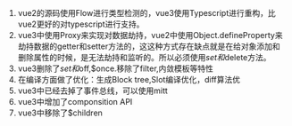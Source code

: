 1. vue2的源码使用Flow进行类型检测的，vue3使用Typescript进行重构，比vue2更好的对typescript进行支持。
2. vue3中使用Proxy来实现对数据劫持，vue2中使用Object.defineProperty来劫持数据的getter和setter方法的，这这种方式存在缺点就是在给对象添加和删除属性的时候，是无法劫持和监听的。所以必须使用$set和$delete方法。
3. vue3删除了$set和$off,$once.移除了filter,内敛模板等特性
4. 在编译方面做了优化：生成Block tree,Slot编译优化，diff算法优
5. vue3中已经去掉了事件总线，可以使用mitt
6. vue3中增加了componsition API 
7. vue3中移除了$children

